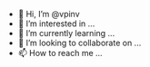 - 👋 Hi, I’m @vpinv
- 👀 I’m interested in ...
- 🌱 I’m currently learning ...
- 💞️ I’m looking to collaborate on ...
- 📫 How to reach me ...

<!---
vpinv/vpinv is a ✨ special ✨ repository because its `README.md` (this file) appears on your GitHub profile.
You can click the Preview link to take a look at your changes.
--->
